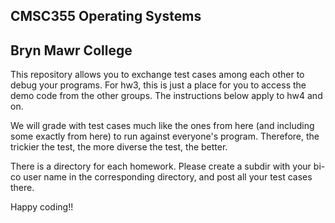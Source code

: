 ## CMSC355 Operating Systems
## Bryn Mawr College

This repository allows you to exchange test cases among each other to debug your programs. For hw3, this is just a place for you to access the demo code from the other groups. The instructions below apply to hw4 and on.

We will grade with test cases much like the ones from here (and including some exactly from here) to run against everyone's program. Therefore, the trickier the test, the more diverse the test, the better. 

There is a directory for each homework. Please create a subdir with your bi-co user name in the corresponding directory, and post all your test cases there.

Happy coding!!
